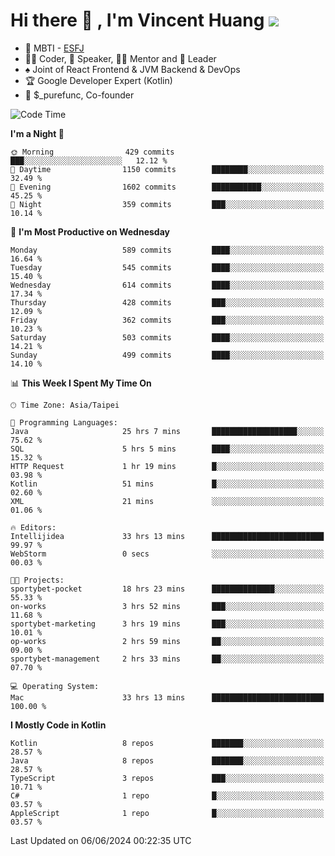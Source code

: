 # Hi there 👋 , I'm Vincent Huang ![](https://komarev.com/ghpvc/?username=Jian-Min-Huang)
- 👀 MBTI - [ESFJ](https://www.16personalities.com/esfj-personality)
- 👨‍💻 Coder, 🎤 Speaker, 👨‍🏫 Mentor and 🚀 Leader
- ♠️ Joint of React Frontend & JVM Backend & DevOps
- 🏆 Google Developer Expert (Kotlin)
- 💼 $_purefunc, Co-founder

<!--START_SECTION:waka-->
![Code Time](http://img.shields.io/badge/Code%20Time-3%2C847%20hrs%2028%20mins-blue)

**I'm a Night 🦉** 

```text
🌞 Morning                429 commits         ███░░░░░░░░░░░░░░░░░░░░░░   12.12 % 
🌆 Daytime                1150 commits        ████████░░░░░░░░░░░░░░░░░   32.49 % 
🌃 Evening                1602 commits        ███████████░░░░░░░░░░░░░░   45.25 % 
🌙 Night                  359 commits         ███░░░░░░░░░░░░░░░░░░░░░░   10.14 % 
```
📅 **I'm Most Productive on Wednesday** 

```text
Monday                   589 commits         ████░░░░░░░░░░░░░░░░░░░░░   16.64 % 
Tuesday                  545 commits         ████░░░░░░░░░░░░░░░░░░░░░   15.40 % 
Wednesday                614 commits         ████░░░░░░░░░░░░░░░░░░░░░   17.34 % 
Thursday                 428 commits         ███░░░░░░░░░░░░░░░░░░░░░░   12.09 % 
Friday                   362 commits         ███░░░░░░░░░░░░░░░░░░░░░░   10.23 % 
Saturday                 503 commits         ████░░░░░░░░░░░░░░░░░░░░░   14.21 % 
Sunday                   499 commits         ████░░░░░░░░░░░░░░░░░░░░░   14.10 % 
```


📊 **This Week I Spent My Time On** 

```text
🕑︎ Time Zone: Asia/Taipei

💬 Programming Languages: 
Java                     25 hrs 7 mins       ███████████████████░░░░░░   75.62 % 
SQL                      5 hrs 5 mins        ████░░░░░░░░░░░░░░░░░░░░░   15.32 % 
HTTP Request             1 hr 19 mins        █░░░░░░░░░░░░░░░░░░░░░░░░   03.98 % 
Kotlin                   51 mins             █░░░░░░░░░░░░░░░░░░░░░░░░   02.60 % 
XML                      21 mins             ░░░░░░░░░░░░░░░░░░░░░░░░░   01.06 % 

🔥 Editors: 
Intellijidea             33 hrs 13 mins      █████████████████████████   99.97 % 
WebStorm                 0 secs              ░░░░░░░░░░░░░░░░░░░░░░░░░   00.03 % 

🐱‍💻 Projects: 
sportybet-pocket         18 hrs 23 mins      ██████████████░░░░░░░░░░░   55.33 % 
on-works                 3 hrs 52 mins       ███░░░░░░░░░░░░░░░░░░░░░░   11.68 % 
sportybet-marketing      3 hrs 19 mins       ███░░░░░░░░░░░░░░░░░░░░░░   10.01 % 
op-works                 2 hrs 59 mins       ██░░░░░░░░░░░░░░░░░░░░░░░   09.00 % 
sportybet-management     2 hrs 33 mins       ██░░░░░░░░░░░░░░░░░░░░░░░   07.70 % 

💻 Operating System: 
Mac                      33 hrs 13 mins      █████████████████████████   100.00 % 
```

**I Mostly Code in Kotlin** 

```text
Kotlin                   8 repos             ███████░░░░░░░░░░░░░░░░░░   28.57 % 
Java                     8 repos             ███████░░░░░░░░░░░░░░░░░░   28.57 % 
TypeScript               3 repos             ███░░░░░░░░░░░░░░░░░░░░░░   10.71 % 
C#                       1 repo              █░░░░░░░░░░░░░░░░░░░░░░░░   03.57 % 
AppleScript              1 repo              █░░░░░░░░░░░░░░░░░░░░░░░░   03.57 % 
```




 Last Updated on 06/06/2024 00:22:35 UTC
<!--END_SECTION:waka-->
